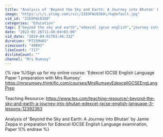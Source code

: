 ```yaml
---
title: "Analysis of 'Beyond the Sky and Earth: A Journey into Bhutan' by Jamie Zeppa"
image: "https:\/\/i.ytimg.com\/vi\/2IEOFWz8360\/hqdefault.jpg"
vid_id: "2IEOFWz8360"
categories: "Education"
tags: ["beyond the sky and earth","edexcel igcse english","journey into bhutan"]
date: "2022-02-26T11:48:04+03:00"
vid_date: "2019-04-01T03:46:33Z"
duration: "PT25M48S"
viewcount: "49893"
likeCount: "717"
dislikeCount: ""
channel: "Mrs Rumsey"
---
```

{% raw %}Sign up for my online course: 'Edexcel IGCSE English Language Paper 1 preparation with Mrs Rumsey'. <a rel="nofollow" target="blank" href="https://mrsrumsey.thinkific.com/courses/MrsRumseyEdexcelIGCSEEngLangPrep">https://mrsrumsey.thinkific.com/courses/MrsRumseyEdexcelIGCSEEngLangPrep</a><br /><br />Teaching Resource:  <a rel="nofollow" target="blank" href="https://www.tes.com/teaching-resource/-beyond-the-sky-and-earth-a-journey-into-bhutan-edexcel-igcse-english-language-3-lessons-12392363">https://www.tes.com/teaching-resource/-beyond-the-sky-and-earth-a-journey-into-bhutan-edexcel-igcse-english-language-3-lessons-12392363</a><br /><br />Analysis of 'Beyond the Sky and Earth: A Journey into Bhutan' by Jamie Zeppa in preparation for Edexcel IGCSE English Language examination, Paper 1{% endraw %}
